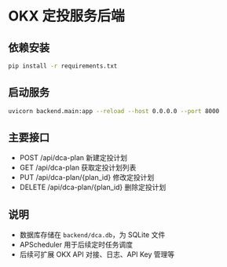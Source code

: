 # OKX 定投服务后端

## 依赖安装

```bash
pip install -r requirements.txt
```

## 启动服务

```bash
uvicorn backend.main:app --reload --host 0.0.0.0 --port 8000
```

## 主要接口

- POST /api/dca-plan 新建定投计划
- GET /api/dca-plan 获取定投计划列表
- PUT /api/dca-plan/{plan_id} 修改定投计划
- DELETE /api/dca-plan/{plan_id} 删除定投计划

## 说明
- 数据库存储在 `backend/dca.db`，为 SQLite 文件
- APScheduler 用于后续定时任务调度
- 后续可扩展 OKX API 对接、日志、API Key 管理等 